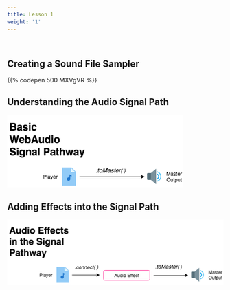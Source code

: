```yaml
---
title: Lesson 1
weight: '1'
---
```

![]()

## Creating a Sound File Sampler

{{% codepen 500 MXVgVR %}}

## Understanding the Audio Signal Path

![](/static/images/uploads/signal_pathway_basic_diagram.png)





## Adding Effects into the Signal Path

![](/static/images/uploads/signal_pathway_effects_diagram.png)
